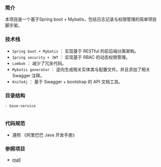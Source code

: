 ### 简介

本项目是一个基于Spring boot + Mybatis，包括日志记录与权限管理的简单项目脚手架。

### 技术栈

- `Spring boot + Mybatis` ： 实现基于 RESTful 的前后端分离架构。
- `Spring security + JWT` ： 实现基于 RBAC 的动态权限管理。
- `Lombok` ： 减少了冗余代码。
- `Mybatis generator` ： 逆向生成相关实体类与配置文件。并且添加了相关 Swagger 注释。
- `Knife4j` ： 基于 Swagger + bootstrap 的 API 文档工具。 

### 目录结构

```
- base-service


```

### 代码规范

- 遵照 《阿里巴巴 Java 开发手册》


### 参照项目

- [mall]()
